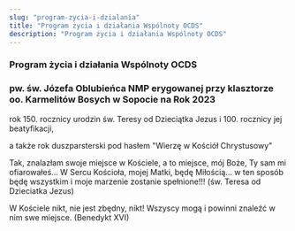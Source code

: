 ```yaml
---
slug: "program-zycia-i-dzialania"
title: "Program życia i działania Wspólnoty OCDS"
description: "Program życia i działania Wspólnoty OCDS"
---
```


### Program życia i działania Wspólnoty OCDS
### pw. św. Józefa Oblubieńca NMP erygowanej przy klasztorze oo. Karmelitów Bosych w Sopocie na Rok 2023

rok 150. rocznicy urodzin św. Teresy od Dzieciątka Jezus i 100. rocznicy jej beatyfikacji,

a także rok duszparsterski pod hasłem "Wierzę w Kościół Chrystusowy"



Tak, znalazłam swoje miejsce w Kościele, a to miejsce, mój Boże, Ty sam mi ofiarowałeś... W Sercu Kościoła, mojej Matki, będę Miłością... w ten sposób będę wszystkim i moje marzenie zostanie spełnione!!!
(św. Teresa od Dzieciatka Jezus)

W Kościele nikt, nie jest zbędny, nikt! Wszyscy mogą i powinni znaleźć w nim swe miejsce.
                                                                                         (Benedykt XVI)
